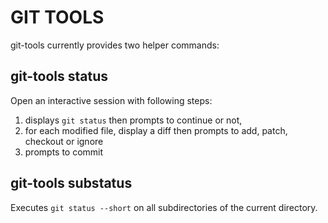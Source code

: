 # GIT TOOLS

git-tools currently provides two helper commands:

## git-tools status
Open an interactive session with following steps:
  1. displays ```git status``` then prompts to continue or not,
  2. for each modified file, display a diff then prompts to add, patch, checkout or ignore
  3. prompts to commit

## git-tools substatus
Executes ```git status --short``` on all subdirectories of the current directory.